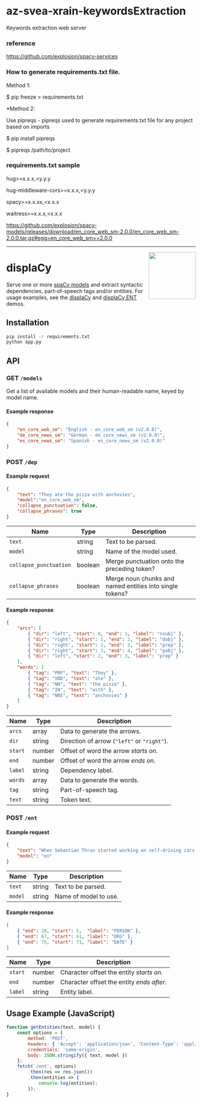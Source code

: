 # az-svea-xrain-keywordsExtraction
Keywords extraction web server

### reference
https://github.com/explosion/spacy-services

### How to generate requirements.txt file.
Method 1:

$ pip freeze > requirements.txt

*Method 2:

Use pipreqs - pipreqs used to generate requirements.txt file for any project based on imports

$ pip install pipreqs

$ pipreqs /path/to/project

### requirements.txt sample
hug>=x.x.x,<y.y.y

hug-middleware-cors>=x.x.x,<y.y.y

spacy>=x.x.xx,<x.x.x

waitress>=x.x.x,<x.x.x

https://github.com/explosion/spacy-models/releases/download/en_core_web_sm-2.0.0/en_core_web_sm-2.0.0.tar.gz#egg=en_core_web_sm==2.0.0

--------------------------------------------------------

<a href="https://explosion.ai"><img src="https://explosion.ai/assets/img/logo.svg" width="125" height="125" align="right" /></a>

# displaCy

Serve one or more [spaCy models](https://spacy.io/models) and extract syntactic
dependencies, part-of-speech tags and/or entities. For usage examples, see the
[displaCy](https://explosion.ai/demos/displacy) and
[displaCy ENT](https://explosion.ai/demos/displacy-ent) demos.

## Installation

```bash
pip install -r requirements.txt
python app.py
```

## API

### GET `/models`

Get a list of available models and their human-readable name, keyed by model
name.

#### Example response

```json
{
    "en_core_web_sm": "English - en_core_web_sm (v2.0.0)",
    "de_core_news_sm": "German - de_core_news_sm (v2.0.0)",
    "es_core_news_sm": "Spanish - es_core_news_sm (v2.0.0)"
}
```

### POST `/dep`

#### Example request

```json
{
    "text": "They ate the pizza with anchovies",
    "model":"en_core_web_sm",
    "collapse_punctuation": false,
    "collapse_phrases": true
}
```

| Name | Type | Description |
| --- | --- | --- |
| `text` | string | Text to be parsed. |
| `model` | string | Name of the model used. |
| `collapse_punctuation` | boolean | Merge punctuation onto the preceding token? |
| `collapse_phrases` | boolean | Merge noun chunks and named entities into single tokens? |

#### Example response

```json
{
    "arcs": [
        { "dir": "left", "start": 0, "end": 1, "label": "nsubj" },
        { "dir": "right", "start": 1, "end": 2, "label": "dobj" },
        { "dir": "right", "start": 1, "end": 3, "label": "prep" },
        { "dir": "right", "start": 3, "end": 4, "label": "pobj" },
        { "dir": "left", "start": 2, "end": 3, "label": "prep" }
    ],
    "words": [
        { "tag": "PRP", "text": "They" },
        { "tag": "VBD", "text": "ate" },
        { "tag": "NN", "text": "the pizza" },
        { "tag": "IN", "text": "with" },
        { "tag": "NNS", "text": "anchovies" }
    ]
}
```

| Name | Type | Description |
| --- | --- | --- |
| `arcs` | array | Data to generate the arrows. |
| `dir` | string | Direction of arrow (`"left"` or `"right"`). |
| `start` | number | Offset of word the arrow *starts on*. |
| `end` | number | Offset of word the arrow *ends on*. |
| `label` | string | Dependency label. |
| `words` | array | Data to generate the words. |
| `tag` | string | Part-of-speech tag. |
| `text` | string | Token text. |

### POST `/ent`

#### Example request

```json
{
    "text": "When Sebastian Thrun started working on self-driving cars at Google in 2007, few people outside of the company took him seriously.",
    "model": "en"
}
```

| Name | Type | Description |
| --- | --- | --- |
| `text` | string | Text to be parsed. |
| `model` | string | Name of model to use. |

#### Example response

```json
[
    { "end": 20, "start": 5,  "label": "PERSON" },
    { "end": 67, "start": 61, "label": "ORG" },
    { "end": 75, "start": 71, "label": "DATE" }
]
```

| Name | Type | Description |
| --- | --- | --- |
| `start` | number | Character offset the entity *starts on*. |
| `end` | number | Character offset the entity *ends after*. |
| `label` | string | Entity label. |

## Usage Example (JavaScript)

```javascript
function getEntities(text, model) {
    const options = {
        method: 'POST',
        headers: { 'Accept': 'application/json', 'Content-Type': 'application/json' },
        credentials: 'same-origin',
        body: JSON.stringify({ text, model })
    };
    fetch('/ent', options)
        .then(res => res.json())
        .then(entities => {
            console.log(entities);
        });
}
```

